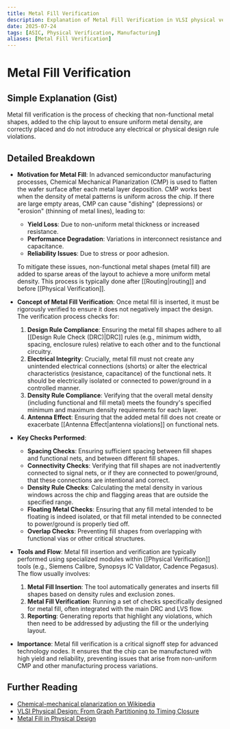 ```yaml
---
title: Metal Fill Verification
description: Explanation of Metal Fill Verification in VLSI physical verification.
date: 2025-07-24
tags: [ASIC, Physical Verification, Manufacturing]
aliases: [Metal Fill Verification]
---
```


# Metal Fill Verification

## Simple Explanation (Gist)
Metal fill verification is the process of checking that non-functional metal shapes, added to the chip layout to ensure uniform metal density, are correctly placed and do not introduce any electrical or physical design rule violations.

## Detailed Breakdown

*   **Motivation for Metal Fill**: In advanced semiconductor manufacturing processes, Chemical Mechanical Planarization (CMP) is used to flatten the wafer surface after each metal layer deposition. CMP works best when the density of metal patterns is uniform across the chip. If there are large empty areas, CMP can cause "dishing" (depressions) or "erosion" (thinning of metal lines), leading to:
    *   **Yield Loss**: Due to non-uniform metal thickness or increased resistance.
    *   **Performance Degradation**: Variations in interconnect resistance and capacitance.
    *   **Reliability Issues**: Due to stress or poor adhesion.

    To mitigate these issues, non-functional metal shapes (metal fill) are added to sparse areas of the layout to achieve a more uniform metal density. This process is typically done after [[Routing|routing]] and before [[Physical Verification]].

*   **Concept of Metal Fill Verification**: Once metal fill is inserted, it must be rigorously verified to ensure it does not negatively impact the design. The verification process checks for:
    1.  **Design Rule Compliance**: Ensuring the metal fill shapes adhere to all [[Design Rule Check (DRC)|DRC]] rules (e.g., minimum width, spacing, enclosure rules) relative to each other and to the functional circuitry.
    2.  **Electrical Integrity**: Crucially, metal fill must not create any unintended electrical connections (shorts) or alter the electrical characteristics (resistance, capacitance) of the functional nets. It should be electrically isolated or connected to power/ground in a controlled manner.
    3.  **Density Rule Compliance**: Verifying that the overall metal density (including functional and fill metal) meets the foundry's specified minimum and maximum density requirements for each layer.
    4.  **Antenna Effect**: Ensuring that the added metal fill does not create or exacerbate [[Antenna Effect|antenna violations]] on functional nets.

*   **Key Checks Performed**:
    *   **Spacing Checks**: Ensuring sufficient spacing between fill shapes and functional nets, and between different fill shapes.
    *   **Connectivity Checks**: Verifying that fill shapes are not inadvertently connected to signal nets, or if they are connected to power/ground, that these connections are intentional and correct.
    *   **Density Rule Checks**: Calculating the metal density in various windows across the chip and flagging areas that are outside the specified range.
    *   **Floating Metal Checks**: Ensuring that any fill metal intended to be floating is indeed isolated, or that fill metal intended to be connected to power/ground is properly tied off.
    *   **Overlap Checks**: Preventing fill shapes from overlapping with functional vias or other critical structures.

*   **Tools and Flow**: Metal fill insertion and verification are typically performed using specialized modules within [[Physical Verification]] tools (e.g., Siemens Calibre, Synopsys IC Validator, Cadence Pegasus). The flow usually involves:
    1.  **Metal Fill Insertion**: The tool automatically generates and inserts fill shapes based on density rules and exclusion zones.
    2.  **Metal Fill Verification**: Running a set of checks specifically designed for metal fill, often integrated with the main DRC and LVS flow.
    3.  **Reporting**: Generating reports that highlight any violations, which then need to be addressed by adjusting the fill or the underlying layout.

*   **Importance**: Metal fill verification is a critical signoff step for advanced technology nodes. It ensures that the chip can be manufactured with high yield and reliability, preventing issues that arise from non-uniform CMP and other manufacturing process variations.

## Further Reading

*   [Chemical-mechanical planarization on Wikipedia](https://en.wikipedia.org/wiki/Chemical-mechanical_planarization)
*   [VLSI Physical Design: From Graph Partitioning to Timing Closure](https://www.amazon.com/VLSI-Physical-Design-Partitioning-Timing/dp/0471721426)
*   [Metal Fill in Physical Design](https://www.vlsi-expert.com/2018/01/metal-fill-in-physical-design.html)